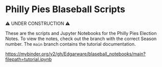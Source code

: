 # Philly Pies Blaseball Scripts

⚠ UNDER CONSTRUCTION ⚠

These are the scripts and Jupyter Notebooks for the Philly Pies Election Notes.
To view the notes, check out the branch with the correct Season number. The `main` branch contains the 
tutorial documentation.

https://mybinder.org/v2/gh/Edgarware/blaseball_notebooks/main?filepath=tutorial.ipynb